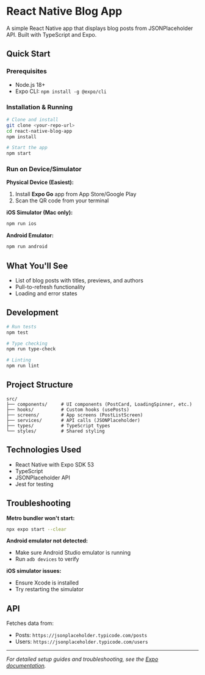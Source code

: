 # React Native Blog App

A simple React Native app that displays blog posts from JSONPlaceholder API. Built with TypeScript and Expo.

## Quick Start

### Prerequisites
- Node.js 18+
- Expo CLI: `npm install -g @expo/cli`

### Installation & Running

```bash
# Clone and install
git clone <your-repo-url>
cd react-native-blog-app
npm install

# Start the app
npm start
```

### Run on Device/Simulator

**Physical Device (Easiest):**
1. Install **Expo Go** app from App Store/Google Play
2. Scan the QR code from your terminal

**iOS Simulator (Mac only):**
```bash
npm run ios
```

**Android Emulator:**
```bash
npm run android
```

## What You'll See

- List of blog posts with titles, previews, and authors
- Pull-to-refresh functionality
- Loading and error states

## Development

```bash
# Run tests
npm test

# Type checking
npm run type-check

# Linting
npm run lint
```

## Project Structure

```
src/
├── components/     # UI components (PostCard, LoadingSpinner, etc.)
├── hooks/          # Custom hooks (usePosts)
├── screens/        # App screens (PostListScreen)
├── services/       # API calls (JSONPlaceholder)
├── types/          # TypeScript types
└── styles/         # Shared styling
```

## Technologies Used

- React Native with Expo SDK 53
- TypeScript
- JSONPlaceholder API
- Jest for testing

## Troubleshooting

**Metro bundler won't start:**
```bash
npx expo start --clear
```

**Android emulator not detected:**
- Make sure Android Studio emulator is running
- Run `adb devices` to verify

**iOS simulator issues:**
- Ensure Xcode is installed
- Try restarting the simulator

## API

Fetches data from:
- Posts: `https://jsonplaceholder.typicode.com/posts`
- Users: `https://jsonplaceholder.typicode.com/users`

---

*For detailed setup guides and troubleshooting, see the [Expo documentation](https://docs.expo.dev/).*